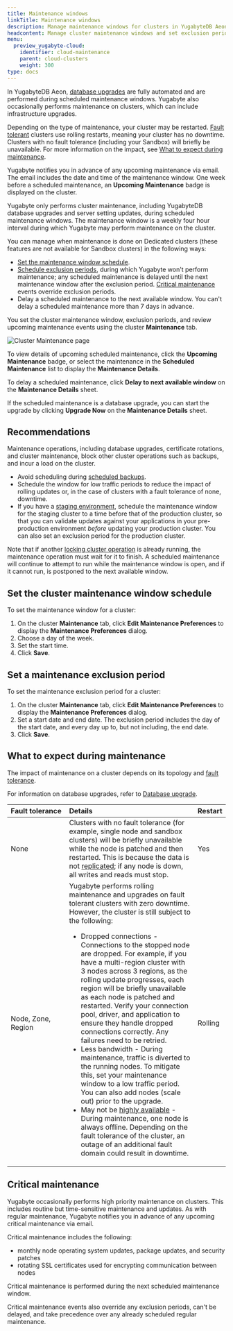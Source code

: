 ```yaml
---
title: Maintenance windows
linkTitle: Maintenance windows
description: Manage maintenance windows for clusters in YugabyteDB Aeon.
headcontent: Manage cluster maintenance windows and set exclusion periods
menu:
  preview_yugabyte-cloud:
    identifier: cloud-maintenance
    parent: cloud-clusters
    weight: 300
type: docs
---
```


In YugabyteDB Aeon, [database upgrades](../database-upgrade/) are fully automated and are performed during scheduled maintenance windows. Yugabyte also occasionally performs maintenance on clusters, which can include infrastructure upgrades.

Depending on the type of maintenance, your cluster may be restarted. [Fault tolerant](../../cloud-basics/create-clusters-overview/#fault-tolerance) clusters use rolling restarts, meaning your cluster has no downtime. Clusters with no fault tolerance (including your Sandbox) will briefly be unavailable. For more information on the impact, see [What to expect during maintenance](#what-to-expect-during-maintenance).

Yugabyte notifies you in advance of any upcoming maintenance via email. The email includes the date and time of the maintenance window. One week before a scheduled maintenance, an **Upcoming Maintenance** badge is displayed on the cluster.

Yugabyte only performs cluster maintenance, including YugabyteDB database upgrades and server setting updates, during scheduled maintenance windows. The maintenance window is a weekly four hour interval during which Yugabyte may perform maintenance on the cluster.

You can manage when maintenance is done on Dedicated clusters (these features are not available for Sandbox clusters) in the following ways:

- [Set the maintenance window schedule](#set-the-cluster-maintenance-window-schedule).
- [Schedule exclusion periods](#set-a-maintenance-exclusion-period), during which Yugabyte won't perform maintenance; any scheduled maintenance is delayed until the next maintenance window after the exclusion period. [Critical maintenance](#critical-maintenance) events override exclusion periods.
- Delay a scheduled maintenance to the next available window. You can't delay a scheduled maintenance more than 7 days in advance.

You set the cluster maintenance window, exclusion periods, and review upcoming maintenance events using the cluster **Maintenance** tab.

![Cluster Maintenance page](/images/yb-cloud/cloud-clusters-maintenance.png)

To view details of upcoming scheduled maintenance, click the **Upcoming Maintenance** badge, or select the maintenance in the **Scheduled Maintenance** list to display the **Maintenance Details**.

To delay a scheduled maintenance, click **Delay to next available window** on the **Maintenance Details** sheet.

If the scheduled maintenance is a database upgrade, you can start the upgrade by clicking **Upgrade Now** on the **Maintenance Details** sheet.

## Recommendations

Maintenance operations, including database upgrades, certificate rotations, and cluster maintenance, block other cluster operations such as backups, and incur a load on the cluster.

- Avoid scheduling during [scheduled backups](../backup-clusters/).
- Schedule the window for low traffic periods to reduce the impact of rolling updates or, in the case of clusters with a fault tolerance of none, downtime.
- If you have a [staging environment](../../cloud-basics/create-clusters-overview/#staging-cluster), schedule the maintenance window for the staging cluster to a time before that of the production cluster, so that you can validate updates against your applications in your pre-production environment _before_ updating your production cluster. You can also set an exclusion period for the production cluster.

Note that if another [locking cluster operation](../#locking-operations) is already running, the maintenance operation must wait for it to finish. A scheduled maintenance will continue to attempt to run while the maintenance window is open, and if it cannot run, is postponed to the next available window.

## Set the cluster maintenance window schedule

To set the maintenance window for a cluster:

1. On the cluster **Maintenance** tab, click **Edit Maintenance Preferences** to display the **Maintenance Preferences** dialog.
1. Choose a day of the week.
1. Set the start time.
1. Click **Save**.

## Set a maintenance exclusion period

To set the maintenance exclusion period for a cluster:

1. On the cluster **Maintenance** tab, click **Edit Maintenance Preferences** to display the **Maintenance Preferences** dialog.
1. Set a start date and end date. The exclusion period includes the day of the start date, and every day up to, but not including, the end date.
1. Click **Save**.

## What to expect during maintenance

The impact of maintenance on a cluster depends on its topology and [fault tolerance](../../cloud-basics/create-clusters-overview/#fault-tolerance).

For information on database upgrades, refer to [Database upgrade](../database-upgrade/).

| Fault&nbsp;tolerance | Details | Restart |
| :--- | :--- | :--- |
| None | Clusters with no fault tolerance (for example, single node and sandbox clusters) will be briefly unavailable while the node is patched and then restarted. This is because the data is not [replicated](../../../architecture/key-concepts/#replication-factor-rf); if any node is down, all writes and reads must stop. | Yes |
| Node, Zone, Region | Yugabyte performs rolling maintenance and upgrades on fault tolerant clusters with zero downtime. However, the cluster is still subject to the following:<ul><li>Dropped connections - Connections to the stopped node are dropped. For example, if you have a multi-region cluster with 3 nodes across 3 regions, as the rolling update progresses, each region will be briefly unavailable as each node is patched and restarted. Verify your connection pool, driver, and application to ensure they handle dropped connections correctly. Any failures need to be retried.</li><li>Less bandwidth - During maintenance, traffic is diverted to the running nodes. To mitigate this, set your maintenance window to a low traffic period. You can also add nodes (scale out) prior to the upgrade.</li><li>May not be [highly available](../../../explore/fault-tolerance/) - During maintenance, one node is always offline. Depending on the fault tolerance of the cluster, an outage of an additional fault domain could result in downtime.</li></ul> | Rolling |

## Critical maintenance

Yugabyte occasionally performs high priority maintenance on clusters. This includes routine but time-sensitive maintenance and updates. As with regular maintenance, Yugabyte notifies you in advance of any upcoming critical maintenance via email.

Critical maintenance includes the following:

- monthly node operating system updates, package updates, and security patches
- rotating SSL certificates used for encrypting communication between nodes

Critical maintenance is performed during the next scheduled maintenance window.

Critical maintenance events also override any exclusion periods, can't be delayed, and take precedence over any already scheduled regular maintenance.
